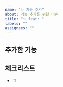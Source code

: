 ```yaml
---
name: "✨ 기능 추가"
about: 기능 추가를 위한 이슈
title: "✨ feat: "
labels: ""
assignees: ""
---
```


## 추가한 기능

## 체크리스트

- [ ]
